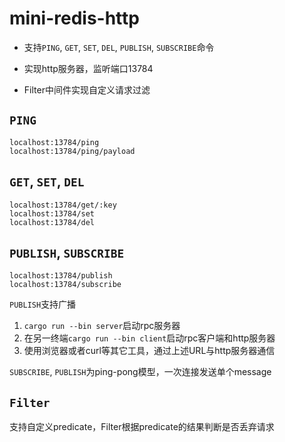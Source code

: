 # mini-redis-http

- 支持`PING`, `GET`, `SET`, `DEL`, `PUBLISH`, `SUBSCRIBE`命令

- 实现http服务器，监听端口13784

- Filter中间件实现自定义请求过滤

## `PING`

```
localhost:13784/ping
localhost:13784/ping/payload
```

## `GET`, `SET`, `DEL`

```
localhost:13784/get/:key
localhost:13784/set
localhost:13784/del
```

## `PUBLISH`, `SUBSCRIBE`

```
localhost:13784/publish
localhost:13784/subscribe
```

`PUBLISH`支持广播

1. `cargo run --bin server`启动rpc服务器
2. 在另一终端`cargo run --bin client`启动rpc客户端和http服务器
3. 使用浏览器或者curl等其它工具，通过上述URL与http服务器通信

`SUBSCRIBE`, `PUBLISH`为ping-pong模型，一次连接发送单个message

## `Filter`

支持自定义predicate，Filter根据predicate的结果判断是否丢弃请求
